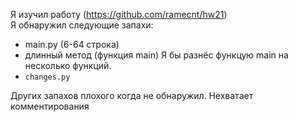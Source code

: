 Я изучил работу (https://github.com/ramecnt/hw21)  
Я обнаружил следующие запахи:

- main.py (6-64 строка)
- длинный метод (функция main)
  Я бы разнёс функцую main на несколько функций.
- `changes.py`

Других запахов плохого когда не обнаружил.
Нехватает комментирования